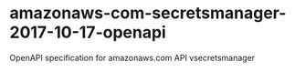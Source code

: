 # amazonaws-com-secretsmanager-2017-10-17-openapi
OpenAPI specification for amazonaws.com API vsecretsmanager

